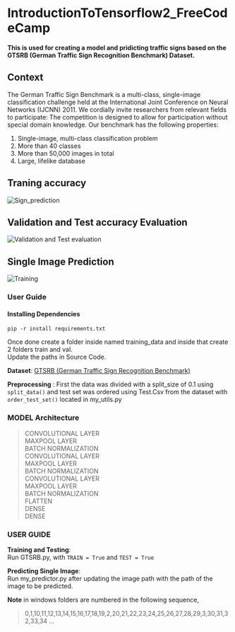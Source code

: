 # IntroductionToTensorflow2_FreeCodeCamp

__This is used for creating a model and pridicting traffic signs based on the GTSRB (German Traffic Sign Recognition Benchmark) Dataset.__   


## Context
The German Traffic Sign Benchmark is a multi-class, single-image classification challenge held at the International Joint Conference on Neural Networks (IJCNN) 2011. We cordially invite researchers from relevant fields to participate: The competition is designed to allow for participation without special domain knowledge. Our benchmark has the following properties:  

1. Single-image, multi-class classification problem
2. More than 40 classes
3. More than 50,000 images in total
4. Large, lifelike database
 
 
 ## Traning accuracy
![Sign_prediction](https://user-images.githubusercontent.com/69571769/193198324-38a5ed3b-4aa5-477b-b1c2-855e06c3f9c2.jpeg)
 
 ## Validation and Test accuracy Evaluation  
![Validation and Test evaluation](https://user-images.githubusercontent.com/69571769/193198314-16bd8836-bf02-480e-b5f8-87a0d2e99eac.jpeg)

## Single Image Prediction
![Training](https://user-images.githubusercontent.com/69571769/193198328-53894669-94e9-43f6-ba2f-f81a1e008fec.jpeg)


### User Guide

#### Installing Dependencies
```
pip -r install requirements.txt
```  
Once done create a folder inside named training_data and inside that create 2 folders train and val.  
Update the paths in Source Code.    

__Dataset__: [GTSRB (German Traffic Sign Recognition Benchmark)](https://www.kaggle.com/datasets/meowmeowmeowmeowmeow/gtsrb-german-traffic-sign)  

__Preprocessing__ : First the data was divided with a split_size of 0.1 using ```split_data()``` and test set was ordered using Test.Csv from the dataset with ```order_test_set()```  located in my_utils.py    

### MODEL Architecture 
>CONVOLUTIONAL LAYER  
>MAXPOOL LAYER   
>BATCH NORMALIZATION  
>CONVOLUTIONAL LAYER   
>MAXPOOL LAYER   
>BATCH NORMALIZATION   
>CONVOLUTIONAL LAYER   
>MAXPOOL LAYER   
>BATCH NORMALIZATION      
>FLATTEN  
>DENSE  
>DENSE  

### USER GUIDE
__Training and Testing__:  
Run GTSRB.py, with ```TRAIN = True``` and ```TEST = True```

__Predicting Single Image__:  
Run my_predictor.py after updating the image path with the path of the image to be predicted.  

__Note__ in windows folders are numbered in the following sequence,
> 0,1,10,11,12,13,14,15,16,17,18,19,2,20,21,22,23,24,25,26,27,28,29,3,30,31,32,33,34 ...  




